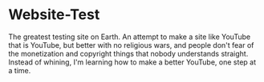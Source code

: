 # Website-Test

The greatest testing site on Earth. An attempt to make a site like YouTube that is YouTube, but better with no religious wars, and people don't fear of the monetization and copyright things that nobody understands straight.  Instead of whining, I'm learning how to make a better YouTube, one step at a time.
